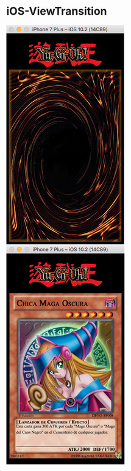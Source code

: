 # iOS-ViewTransition

![alt text](back.png "View Transition Screenshot")   ![alt text](front.png "View Transition Screenshot")   



